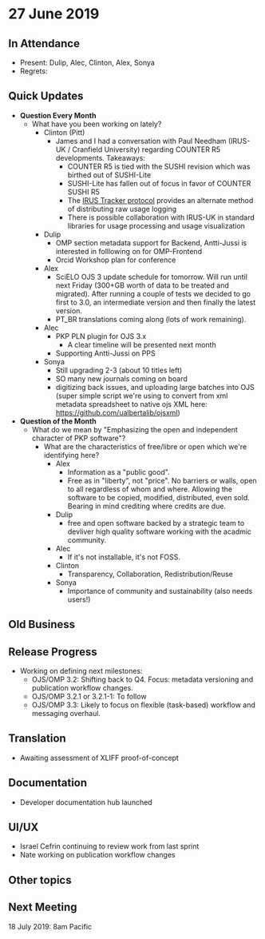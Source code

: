 # 27 June 2019

In Attendance
-------------

-   Present: Dulip, Alec, Clinton, Alex, Sonya
-   Regrets:

Quick Updates
-------------

-   **Question Every Month**
    - What have you been working on lately?
        - Clinton (Pitt)
            - James and I had a conversation with Paul Needham (IRUS-UK / Cranfield University) regarding COUNTER R5 developments.  Takeaways:
                - COUNTER R5 is tied with the SUSHI revision which was birthed out of SUSHI-Lite
                - SUSHI-Lite has fallen out of focus in favor of COUNTER SUSHI R5
                - The [IRUS Tracker protocol](https://irus.jisc.ac.uk/documents/TrackerProtocol-V3-2017-03-22.pdf) provides an alternate method of distributing raw usage logging
                - There is possible collaboration with IRUS-UK in standard libraries for usage processing and usage visualization
        - Dulip 
            - OMP section metadata support  for Backend, Antti-Jussi is interested in folllowing on for OMP-Frontend
            - Orcid Workshop plan for conference 
        - Alex
            - SciELO OJS 3 update schedule for tomorrow. Will run until next Friday (300+GB worth of data to be treated and migrated). After running a couple of tests we decided to go first to 3.0, an intermediate version and then finally the latest version.
            - PT_BR translations coming along (lots of work remaining).
        - Alec
            - PKP PLN plugin for OJS 3.x
                - A clear timeline will be presented next month
            - Supporting Antti-Jussi on PPS
        - Sonya
            - Still upgrading 2-3 (about 10 titles left)
            - SO many new journals coming on board 
            - digitizing back issues, and uploading large batches into OJS (super simple script we're using to convert from xml metadata spreadsheet to native ojs XML here: https://github.com/ualbertalib/ojsxml)        
-   **Question of the Month**
    - What do we mean by "Emphasizing the open and independent character of PKP software"?
        - What are the characteristics of free/libre or open which we're identifying here?
            - Alex
                - Information as a "public good".
                - Free as in "liberty", not "price". No barriers or walls, open to all regardless of whom and where. Allowing the software to be copied, modified, distributed, even sold. Bearing in mind crediting where credits are due.
            - Dulip
                - free and open software backed by a strategic team to devliver high quality software  working with the acadmic community.
            - Alec
                - If it's not installable, it's not FOSS.
            - Clinton
                - Transparency, Collaboration, Redistribution/Reuse
            - Sonya 
                - Importance of community and sustainability (also needs users!)


Old Business
------------

Release Progress
----------------
- Working on defining next milestones:
    - OJS/OMP 3.2: Shifting back to Q4. Focus: metadata versioning and publication workflow changes.
    - OJS/OMP 3.2.1 or 3.2.1-1: To follow
    - OJS/OMP 3.3: Likely to focus on flexible (task-based) workflow and messaging overhaul.

Translation
-----------
- Awaiting assessment of XLIFF proof-of-concept

Documentation
-------------
- Developer documentation hub launched

UI/UX
-----
- Israel Cefrin continuing to review work from last sprint
- Nate working on publication workflow changes

Other topics
------------

Next Meeting
------------

18 July 2019: 8am Pacific
